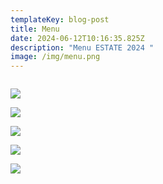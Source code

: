 ```yaml
---
templateKey: blog-post
title: Menu
date: 2024-06-12T10:16:35.825Z
description: "Menu ESTATE 2024 "
image: /img/menu.png
---
```

![]()

![](/img/antipasti.png)

![](/img/primi-piatti.png)

![](/img/secondi-piatti.png)

![](/img/degustazione.png)

![](/img/dessert.png)